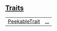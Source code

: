 
[Traits](./core-iter-adapters-peekable-traits.md)
 ---
| | |
|:---|:---|
| [PeekableTrait](./core-iter-adapters-peekable-PeekableTrait.md) | [...](./core-iter-adapters-peekable-PeekableTrait.md) |
